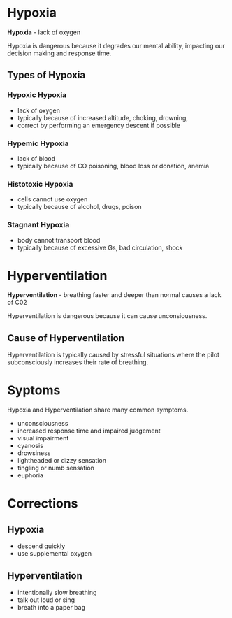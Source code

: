 # Hypoxia

**Hypoxia** - lack of oxygen

Hypoxia is dangerous because it degrades our mental ability, impacting our decision making and response time.

## Types of Hypoxia

### Hypoxic Hypoxia

- lack of oxygen
- typically because of increased altitude, choking, drowning,
- correct by performing an emergency descent if possible

### Hypemic Hypoxia

- lack of blood
- typically because of CO poisoning, blood loss or donation, anemia

### Histotoxic Hypoxia

- cells cannot use oxygen
- typically because of alcohol, drugs, poison

### Stagnant Hypoxia

- body cannot transport blood
- typically because of excessive Gs, bad circulation, shock

# Hyperventilation

**Hyperventilation** - breathing faster and deeper than normal causes a lack of C02

Hyperventilation is dangerous because it can cause unconsiousness.

## Cause of Hyperventilation

Hyperventilation is typically caused by stressful situations where the pilot subconsciously increases their rate of breathing.

# Syptoms

Hypoxia and Hyperventilation share many common symptoms.

- unconsciousness
- increased response time and impaired judgement
- visual impairment
- cyanosis
- drowsiness
- lightheaded or dizzy sensation 
- tingling or numb sensation
- euphoria

# Corrections

## Hypoxia

- descend quickly
- use supplemental oxygen

## Hyperventilation

- intentionally slow breathing
- talk out loud or sing
- breath into a paper bag
